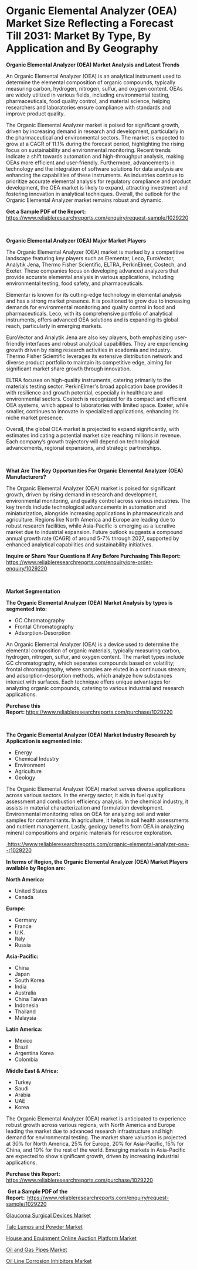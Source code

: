 <p><h1>Organic Elemental Analyzer (OEA) Market Size Reflecting a Forecast Till 2031: Market By Type, By Application and By Geography</h1></p><p><strong>Organic Elemental Analyzer (OEA) Market Analysis and Latest Trends</strong></p>
<p><p>An Organic Elemental Analyzer (OEA) is an analytical instrument used to determine the elemental composition of organic compounds, typically measuring carbon, hydrogen, nitrogen, sulfur, and oxygen content. OEAs are widely utilized in various fields, including environmental testing, pharmaceuticals, food quality control, and material science, helping researchers and laboratories ensure compliance with standards and improve product quality.</p><p>The Organic Elemental Analyzer market is poised for significant growth, driven by increasing demand in research and development, particularly in the pharmaceutical and environmental sectors. The market is expected to grow at a CAGR of 11.1% during the forecast period, highlighting the rising focus on sustainability and environmental monitoring. Recent trends indicate a shift towards automation and high-throughput analysis, making OEAs more efficient and user-friendly. Furthermore, advancements in technology and the integration of software solutions for data analysis are enhancing the capabilities of these instruments. As industries continue to prioritize accurate elemental analysis for regulatory compliance and product development, the OEA market is likely to expand, attracting investment and fostering innovation in analytical techniques. Overall, the outlook for the Organic Elemental Analyzer market remains robust and dynamic.</p></p>
<p><strong>Get a Sample PDF of the Report:&nbsp;</strong> <a href="https://www.reliableresearchreports.com/enquiry/request-sample/1029220">https://www.reliableresearchreports.com/enquiry/request-sample/1029220</a></p>
<p>&nbsp;</p>
<p><strong>Organic Elemental Analyzer (OEA) Major Market Players</strong></p>
<p><p>The Organic Elemental Analyzer (OEA) market is marked by a competitive landscape featuring key players such as Elementar, Leco, EuroVector, Analytik Jena, Thermo Fisher Scientific, ELTRA, PerkinElmer, Costech, and Exeter. These companies focus on developing advanced analyzers that provide accurate elemental analysis in various applications, including environmental testing, food safety, and pharmaceuticals.</p><p>Elementar is known for its cutting-edge technology in elemental analysis and has a strong market presence. It is positioned to grow due to increasing demands for environmental monitoring and quality control in food and pharmaceuticals. Leco, with its comprehensive portfolio of analytical instruments, offers advanced OEA solutions and is expanding its global reach, particularly in emerging markets.</p><p>EuroVector and Analytik Jena are also key players, both emphasizing user-friendly interfaces and robust analytical capabilities. They are experiencing growth driven by rising research activities in academia and industry. Thermo Fisher Scientific leverages its extensive distribution network and diverse product portfolio to maintain its competitive edge, aiming for significant market share growth through innovation.</p><p>ELTRA focuses on high-quality instruments, catering primarily to the materials testing sector. PerkinElmer's broad application base provides it with resilience and growth potential, especially in healthcare and environmental sectors. Costech is recognized for its compact and efficient OEA systems, which appeal to laboratories with limited space. Exeter, while smaller, continues to innovate in specialized applications, enhancing its niche market presence.</p><p>Overall, the global OEA market is projected to expand significantly, with estimates indicating a potential market size reaching millions in revenue. Each company’s growth trajectory will depend on technological advancements, regional expansions, and strategic partnerships.</p></p>
<p>&nbsp;</p>
<p><strong>What Are The Key Opportunities For Organic Elemental Analyzer (OEA) Manufacturers?</strong></p>
<p><p>The Organic Elemental Analyzer (OEA) market is poised for significant growth, driven by rising demand in research and development, environmental monitoring, and quality control across various industries. The key trends include technological advancements in automation and miniaturization, alongside increasing applications in pharmaceuticals and agriculture. Regions like North America and Europe are leading due to robust research facilities, while Asia-Pacific is emerging as a lucrative market due to industrial expansion. Future outlook suggests a compound annual growth rate (CAGR) of around 5-7% through 2027, supported by enhanced analytical capabilities and sustainability initiatives.</p></p>
<p><strong>Inquire or Share Your Questions If Any Before Purchasing This Report:</strong> <a href="https://www.reliableresearchreports.com/enquiry/pre-order-enquiry/1029220">https://www.reliableresearchreports.com/enquiry/pre-order-enquiry/1029220</a></p>
<p>&nbsp;</p>
<p><strong>Market Segmentation</strong></p>
<p><strong>The Organic Elemental Analyzer (OEA) Market Analysis by types is segmented into:</strong></p>
<p><ul><li>GC Chromatography</li><li>Frontal Chromatography</li><li>Adsorption-Desorption</li></ul></p>
<p><p>An Organic Elemental Analyzer (OEA) is a device used to determine the elemental composition of organic materials, typically measuring carbon, hydrogen, nitrogen, sulfur, and oxygen content. The market types include GC chromatography, which separates compounds based on volatility; frontal chromatography, where samples are eluted in a continuous stream; and adsorption-desorption methods, which analyze how substances interact with surfaces. Each technique offers unique advantages for analyzing organic compounds, catering to various industrial and research applications.</p></p>
<p><strong>Purchase this Report:&nbsp;</strong><a href="https://www.reliableresearchreports.com/purchase/1029220">https://www.reliableresearchreports.com/purchase/1029220</a></p>
<p>&nbsp;</p>
<p><strong>The Organic Elemental Analyzer (OEA) Market Industry Research by Application is segmented into:</strong></p>
<p><ul><li>Energy</li><li>Chemical Industry</li><li>Environment</li><li>Agriculture</li><li>Geology</li></ul></p>
<p><p>The Organic Elemental Analyzer (OEA) market serves diverse applications across various sectors. In the energy sector, it aids in fuel quality assessment and combustion efficiency analysis. In the chemical industry, it assists in material characterization and formulation development. Environmental monitoring relies on OEA for analyzing soil and water samples for contaminants. In agriculture, it helps in soil health assessments and nutrient management. Lastly, geology benefits from OEA in analyzing mineral compositions and organic materials for resource exploration.</p></p>
<p><a href="https://www.reliableresearchreports.com/organic-elemental-analyzer-oea--r1029220">&nbsp;https://www.reliableresearchreports.com/organic-elemental-analyzer-oea--r1029220</a></p>
<p><strong>In terms of Region, the Organic Elemental Analyzer (OEA) Market Players available by Region are:</strong></p>
<p>
    <p> <strong> North America: </strong>
        <ul>
            <li>United States</li>
            <li>Canada</li>
        </ul>
        </p> 
    <p> <strong> Europe: </strong>
        <ul>
            <li>Germany</li>
            <li>France</li>
            <li>U.K.</li>
            <li>Italy</li>
            <li>Russia</li>
        </ul>
        </p> 
    <p> <strong> Asia-Pacific: </strong>
        <ul>
            <li>China</li>
            <li>Japan</li>
            <li>South Korea</li>
            <li>India</li>
            <li>Australia</li>
            <li>China Taiwan</li>
            <li>Indonesia</li>
            <li>Thailand</li>
            <li>Malaysia</li>
        </ul>
        </p> 
    <p> <strong> Latin America: </strong>
        <ul>
            <li>Mexico</li>
            <li>Brazil</li>
            <li>Argentina Korea</li>
            <li>Colombia</li>
        </ul>
        </p> 
    <p> <strong> Middle East & Africa: </strong>
        <ul>
            <li>Turkey</li>
            <li>Saudi</li>
            <li>Arabia</li>
            <li>UAE</li>
            <li>Korea</li>
        </ul>
    </p>
    </p>
<p><p>The Organic Elemental Analyzer (OEA) market is anticipated to experience robust growth across various regions, with North America and Europe leading the market due to advanced research infrastructure and high demand for environmental testing. The market share valuation is projected at 30% for North America, 25% for Europe, 20% for Asia-Pacific, 15% for China, and 10% for the rest of the world. Emerging markets in Asia-Pacific are expected to show significant growth, driven by increasing industrial applications.</p></p>
<p><strong>Purchase this Report: </strong><a href="https://www.reliableresearchreports.com/purchase/1029220">https://www.reliableresearchreports.com/purchase/1029220</a></p>
<p>&nbsp;<strong>Get a Sample PDF of the Report:&nbsp;&nbsp;</strong><a href="https://www.reliableresearchreports.com/enquiry/request-sample/1029220">https://www.reliableresearchreports.com/enquiry/request-sample/1029220</a></p>
<p><strong></strong></p>
<p><p><a href="https://github.com/provorikovar/Market-Research-Report-List-6/blob/main/glaucoma-surgical-devices-market.md">Glaucoma Surgical Devices Market</a></p><p><a href="https://github.com/CliffMedina6/Market-Research-Report-List-6/blob/main/talc-lumps-and-powder-market.md">Talc Lumps and Powder Market</a></p><p><a href="https://medium.com/@akshatreportprime/house-and-equipment-online-auction-platform-market-growth-outlook-from-2024-to-2031-and-it-is-9775987debd2">House and Equipment Online Auction Platform Market</a></p><p><a href="https://issuu.com/reportprime-2/docs/oil-and-gas-pipes-market-size-2030._ffefa0eb0d48dd">Oil and Gas Pipes Market</a></p><p><a href="https://issuu.com/reportprime-2/docs/oil-line-corrosion-inhibitors-marke_4013bb4460ab56">Oil Line Corrosion Inhibitors Market</a></p></p>